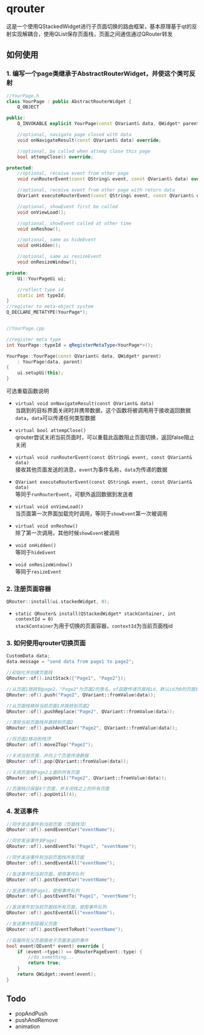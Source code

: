 # qrouter
这是一个使用QStackedWidget进行子页面切换的路由框架，基本原理基于qt的反射实现解耦合，使用QList保存页面栈，页面之间通信通过QRouter转发

## 如何使用
### 1. 编写一个page类继承于AbstractRouterWidget，并使这个类可反射
```cpp
//YourPage.h
class YourPage : public AbstractRouterWidget {
    Q_OBJECT

public:
    Q_INVOKABLE explicit YourPage(const QVariant& data, QWidget* parent = nullptr);

    //optional, navigate page closed with data
    void onNavigateResult(const QVariant& data) override;

    //optional, be called when attemp close this page
    bool attempClose() override;

protected:
    //optional, receive event from other page
    void runRouterEvent(const QString& event, const QVariant& data) override;

    //optional, receive event from other page with return data
    QVariant executeRouterEvent(const QString& event, const QVariant& data) override;

    //optional, showEvent first be called
    void onViewLoad();

    //optional, showEvent called at other time
    void onReshow();

    //optional, same as hideEvent
    void onHidden();

    //optional, same as resizeEvent
    void onResizeWindow();

private:
    Ui::YourPageUi ui;

    //reflect type id
    static int typeId;
}
//register to meta-object system
Q_DECLARE_METATYPE(YourPage*);


//YourPage.cpp

//register meta type
int YourPage::typeId = qRegisterMetaType<YourPage*>();

YourPage::YourPage(const QVariant& data, QWidget* parent)
    : YourPage(data, parent)
{
    ui.setupUi(this);
}

```
可选重载函数说明  
- `virtual void onNavigateResult(const QVariant& data)`  
当跳到的目标界面关闭时并携带数据，这个函数将被调用用于接收返回数据`data`，`data`可以传递任何类型数据

- `virtual bool attempClose()`  
qrouter尝试关闭当前页面时，可以重载此函数阻止页面切换，返回false阻止关闭

- `virtual void runRouterEvent(const QString& event, const QVariant& data)`  
接收其他页面发送的消息，`event`为事件名称，`data`为传递的数据

- `QVariant executeRouterEvent(const QString& event, const QVariant& data)`  
等同于`runRouterEvent`，可额外返回数据到发送者

- `virtual void onViewLoad()`  
当页面第一次界面加载完时调用，等同于`showEvent`第一次被调用

- `virtual void onReshow()`  
除了第一次调用，其他时候`showEvent`被调用

- `void onHidden()`  
等同于`hideEvent`

- `void onResizeWindow()`  
等同于`resizeEvent`

### 2. 注册页面容器
```cpp
QRouter::install(ui.stackedWidget, 0);
```
- `static QRouter& install(QStackedWidget* stackContainer, int contextId = 0)`  
`stackContainer`为用于切换的页面容器，`contextId`为当前页面栈id

### 3. 如何使用qrouter切换页面
```cpp
CustomData data;
data.message = "send data from page1 to page2";

//初始化并创建页面栈
QRouter::of().initStack({"Page1", "Page2"});

//从页面1跳转到page2，"Page2"为页面2的类名，of函数传递页面栈id，默认id为0的页面栈
QRouter::of().push("Page2", QVariant::fromValue(data));

//从页面栈移除当前页面1并跳转到页面2
QRouter::of().pushReplace("Page2", QVariant::fromValue(data));

//清除当前页面栈并跳转到页面2
QRouter::of().pushAndClear("Page2", QVariant::fromValue(data));

//将页面2移动到栈顶
QRouter::of().move2Top("Page2");

//关闭当前页面，并向上个页面传递数据
QRouter::of().pop(QVariant::fromValue(data));

//关闭页面栈Page2上面的所有页面
QRouter::of().popUntil("Page2", QVariant::fromValue(data));

//页面栈只保留4个页面，并关闭栈之上的所有页面
QRouter::of().popUntil(4);
```

### 4. 发送事件
```cpp
//同步发送事件到当前页面（页面栈顶）
QRouter::of().sendEventCur("eventName");

//同步发送事件到Page1
QRouter::of().sendEventTo("Page1", "eventName");

//同步发送事件到当前页面栈所有页面
QRouter::of().sendEventAll("eventName");

//发送事件到当前页面，使用事件队列
QRouter::of().postEventCur("eventName");

//发送事件到Page1，使用事件队列
QRouter::of().postEventTo("Page1", "eventName");

//发送事件到当前页面栈所有页面，使用事件队列
QRouter::of().postEventAll("eventName");

//发送事件到容器父页面
QRouter::of().postEventToRoot("eventName");

//容器所在父页面接收子页面发送的事件
bool event(QEvent* event) override {
    if (event->type() == QRouterPageEvent::type) {
        //do something...
        return true;
    }
    return QWidget::event(event);
}
```

## Todo
- popAndPush
- pushAndRemove
- animation